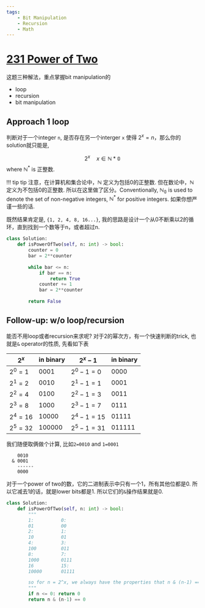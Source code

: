 ```yaml
---
tags:
    - Bit Manipulation
    - Recursion
    - Math
---
```

# [231 Power of Two](https://leetcode.com/problems/power-of-two/description/?envType=daily-question&envId=2024-02-19)


这题三种解法，重点掌握bit manipulation的

- loop
- recursion
- bit manipulation

## Approach 1 loop

判断对于一个integer `n`, 是否存在另一个interger `x` 使得 $2^x = n$，那么你的solution就只能是,

$$
2^x \quad x\in \mathbb{N*0} 
$$
where $\mathbb{N}^{*}$ is 正整数.

!!! tip tip
    注意，在计算机和集合论中，$\mathbb{N}$ 定义为包括0的正整数. 但在数论中，$\mathbb{N}$ 定义为不包括0的正整数. 所以在这里做了区分。Conventionally, $\mathbb{N_0}$ is used to denote the set of non-negative integers, $\mathbb{N}^{*}$ for positive integers. 如果你想严谨一些的话.

既然结果肯定是, `{1, 2, 4, 8, 16...}`, 我的思路是设计一个从0不断乘以2的循环，直到找到一个数等于n，或者超过n.

```python
class Solution:
    def isPowerOfTwo(self, n: int) -> bool:
        counter = 0
        bar = 2**counter
        
        while bar <= n:
            if bar == n:
                return True
            counter += 1
            bar = 2**counter
            
        return False
```

## Follow-up: w/o loop/recursion

能否不用loop或者recursion来求呢? 对于2的幂次方，有一个快速判断的trick, 也就是`&` operator的性质, 先看如下表

|$2^x$|in binary|$2^x - 1$|in binary|
|---|---|---|-|
|$2^0 = 1$|0001|$2^0 -1 = 0$ |0000|
|$2^1 = 2$|0010|$2^1 -1 = 1$ |0001|
|$2^2 = 4$|0100|$2^2 -1 = 3$ |0011|
|$2^3 = 8$|1000|$2^3 -1 = 7$ |0111|
|$2^4 = 16$|10000|$2^4 -1 = 15$ |01111|
|$2^5 = 32$|100000|$2^5 -1 = 31$ |011111|

我们随便取俩做个计算, 比如`2=0010` and `1=0001`
```
    0010
  & 0001
    ------
    0000
```

对于一个power of two的数，它的二进制表示中只有一个1，所有其他位都是0. 所以它减去1的话，就是lower bits都是1. 所以它们的`&`操作结果就是0.


```python
class Solution:
    def isPowerOfTwo(self, n: int) -> bool:
        """
        1:          0:
        01          00
        2:          1:
        10          01
        4:          3:
        100         011
        8:          7:
        1000        0111
        16          15:
        10000       01111

        so for n = 2^x, we always have the properties that n & (n-1) == 0
        """
        if n <= 0: return 0
        return n & (n-1) == 0
```
